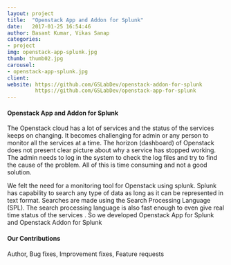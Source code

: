 ```yaml
---
layout: project
title:  "Openstack App and Addon for Splunk"
date:   2017-01-25 16:54:46
author: Basant Kumar, Vikas Sanap
categories:
- project
img: openstack-app-splunk.jpg
thumb: thumb02.jpg
carousel:
- openstack-app-splunk.jpg
client: 
website: https://github.com/GSLabDev/openstack-addon-for-splunk
         https://github.com/GSLabDev/openstack-app-for-splunk
---
```


#### Openstack App and Addon for Splunk
The Openstack cloud  has a lot of services and the status of the services keeps on changing. It becomes challenging for admin or any 
person to monitor all the services at a time. The horizon (dashboard) of Openstack does not present clear picture about why a service 
has stopped working. The admin needs to log in the system to check the log files and try to find the cause of the problem. All of this is time consuming and not a good solution. 

We felt the need for a monitoring tool for Openstack using splunk. Splunk has capability to search any type of data as long as it can 
be represented in text format. Searches are made using the Search Processing Language (SPL). The search processing language is also fast 
enough to even give real time status of the services . So we developed Openstack App for Splunk and Openstack Addon for Splunk

#### Our Contributions
Author, Bug fixes, Improvement fixes, Feature requests
